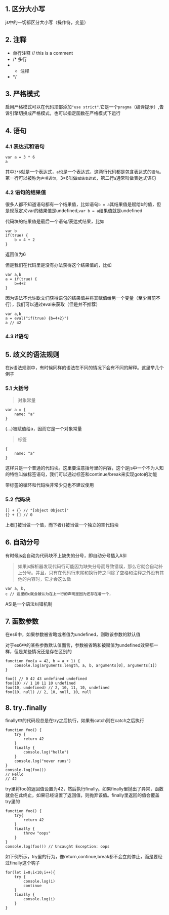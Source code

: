 ## 1. 区分大小写

js中的一切都区分大小写（操作符，变量）

## 2. 注释

* 单行注释 // this is a comment
* /* 多行
* * 注释
* */

## 3. 严格模式

启用严格模式可以在代码顶部添加`"use strict"`.它是一个`pragma`（编译提示）,告诉引擎切换成严格模式，也可以指定函数在严格模式下运行

## 4. 语句

### 4.1 表达式和语句

```
var a = 3 * 6 
a
```

其中`3*6`就是一个表达式，`a`也是一个表达式，这两行代码都是包含表达式的`语句`。第一行可以被称为`声明语句`，3*6叫做`赋值表达式`，第二行`a`通常叫做表达式语句

### 4.2 语句的结果值

很多人都不知道语句都有一个结果值，比如语句`b = a`其结果值是赋给b的值，但是规范定义var的结果值是undefined,`var b = a`结果值就是undefined

代码块的结果值是最后一个语句/表达式结果，比如

```
var b
if(true) {
    b = 4 + 2
}
```

返回值为6

但是我们在代码里是没有办法获得这个结果值的，比如

```
var a,b
a = if(true) {
    b=4+2
}
```

因为语法不允许欧文们获得语句的结果值并将其赋值给另一个变量（至少目前不行），我们可以通过eval来获取（但是并不推荐）

```
var a,b
a = eval("if(true) {b=4+2}")
a // 42
```

### 4.3 if语句



## 5. 歧义的语法规则

在js语法规则中，有时候同样的语法在不同的情况下会有不同的解释。这里举几个例子

### 5.1 大括号

> 对象常量

```
var a = {
    name: "a"
}
```
{...}被赋值给a，因而它是一个对象常量

>  标签

```
{
    name: "a"
}
```
这样只是一个普通的代码块。这里要注意括号里的内容，这个是js中一个不为人知的特性叫做标签语句，我们可以通过标签和continue/break来实现goto的功能

带标签的循环和代码块非常少见也不建议使用

### 5.2 代码块

```
[] + {} // "[object Object]"
{} + [] // 0
```

上者[]被当做一个值，而下者{}被当做一个独立的空代码块

## 6. 自动分号

有时候js会自动为代码块不上缺失的分号，即自动分号插入ASI

> 如果js解析器发现代码行可能因为缺失分号而导致错误，那么它就会自动补上分号。并且，只有在代码行末尾和换行符之间除了空格和注释之外没有其他的内容时，它才会这么做

```
var a, b,
c // 这里的c就会被认为在上一行的声明里因为还存在着一个，
```

ASI是一个语法纠错机制

## 7. 函数参数

在es6中，如果参数被省略或者值为undefined，则取该参数的默认值

对于es6中的某些参数默认值而言，参数被省略和被赋值为undefined效果都一样，但是某些情况还是存在区别的

```
function foo(a = 42, b = a + 1) {
    console.log(arguments.length, a, b, arguments[0], arguments[1])
}

foo() // 0 42 43 undefined undefined
foo(10) // 1 10 11 10 undefined
foo(10, undefined) // 2, 10, 11, 10, undefined
foo(10, null) // 2, 10, null, 10, null
```

## 8. try..finally

finally中的代码段总是在try之后执行，如果有catch则在catch之后执行

```
function foo() {
    try {
        return 42
    }
    finally {
        console.log("hello")
    }
    console.log("never runs")
}
console.log(foo())
// Hello
// 42
```

try里将foo的返回值设置为42，然后执行finally。如果finally里抛出了异常，函数就会在此终止，如果已经设置了返回值，则抛弃该值。finally里返回的值会覆盖try里的

```
function foo() {
    try{
        return 42
    }
    finally {
        throw "oops"
    }
}
console.log(foo()) // Uncaught Exception: oops
```

如下例所示，try里的行为，像return,continue,break都不会立刻停止，而是要经过finally这个钩子

```
for(let i=0;i<10;i++){
    try {
        console.log(i)
        continue
    }
    finally {
        console.log(i)
    }
}
```